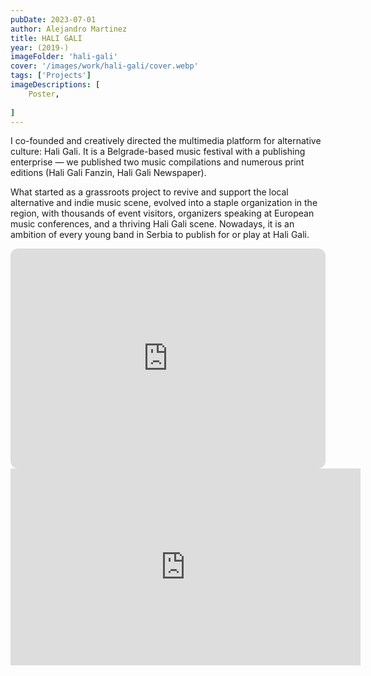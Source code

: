 ```yaml
---
pubDate: 2023-07-01
author: Alejandro Martinez
title: HALI GALI
year: (2019-)
imageFolder: 'hali-gali'
cover: '/images/work/hali-gali/cover.webp'
tags: ['Projects']
imageDescriptions: [
    Poster,
    
]
---
```


I co-founded and creatively directed the multimedia platform for alternative culture: Hali Gali. It is a Belgrade-based music festival with a publishing enterprise — we published two music compilations and numerous print editions (Hali Gali Fanzin, Hali Gali Newspaper). 

What started as a grassroots project to revive and support the local alternative and indie music scene, evolved into a staple organization in the region, with thousands of event visitors, organizers speaking at European music conferences, and a thriving Hali Gali scene. Nowadays, it is an ambition of every young band in Serbia to publish for or play at Hali Gali.

<iframe style="border-radius:12px" src="https://open.spotify.com/embed/album/5KlVJKUF5nsQETIUsMeIok?utm_source=generator&theme=0" width="100%" height="352" frameBorder="0" allowfullscreen="" allow="autoplay; clipboard-write; encrypted-media; fullscreen; picture-in-picture" loading="lazy"></iframe>

</br>
<iframe width="560" height="315" src="https://www.youtube-nocookie.com/embed/bMkEerf6ue4?si=CbeLqZ_WSLLIu_AE&amp;controls=0" title="YouTube video player" frameborder="0" allow="accelerometer; autoplay; clipboard-write; encrypted-media; gyroscope; picture-in-picture; web-share" referrerpolicy="strict-origin-when-cross-origin" allowfullscreen></iframe>
